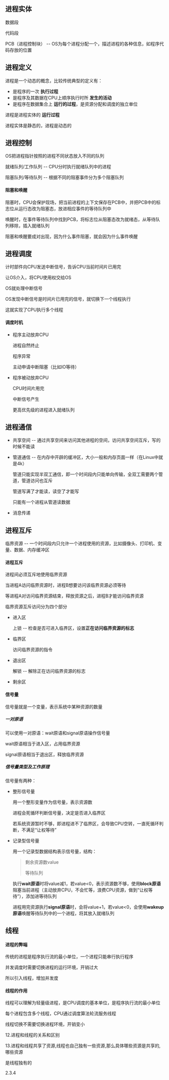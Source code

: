 ## 进程实体

数据段

代码段

PCB（进程控制块） -- OS为每个进程分配一个，描述进程的各种信息，如程序代码存放的位置







## 进程定义

进程是一个动态的概念，比较传统典型的定义有：

- 是程序的一次 **执行过程**
- 是程序及其数据在CPU上顺序执行时所 **发生的活动**
- 是程序在数据集合上 **运行的过程**，是资源分配和调度的独立单位

进程是进程实体的 **运行过程**

进程实体是静态的，进程是动态的







## 进程控制

OS把进程指针按照的进程不同状态放入不同的队列

就绪队列/工作队列 -- CPU分时执行就绪队列中的进程

阻塞队列/等待队列 -- 根据不同的阻塞事件分为多个阻塞队列



#### 阻塞和唤醒

阻塞时，CPU会保护现场，把当前进程的上下文保存在PCB中，并把PCB中的标志位从运行态改为阻塞态，放进相应事件的等待队列中

唤醒时，在事件等待队列中找到PCB，将标志位从阻塞态改为就绪态，从等待队列移除，插入就绪队列

阻塞和唤醒要成对出现，因为什么事件阻塞，就会因为什么事件唤醒







## 进程调度

计时部件向CPU发送中断信号，告诉CPU当前时间片已用完

让OS介入，将CPU使用权交给OS

OS就处理中断信号

OS发现中断信号是时间片已用完的信号，就切换下一个线程执行

这就实现了CPU执行多个线程



#### 调度时机

- 程序主动放弃CPU

  进程自然终止

  程序异常

  主动申请中断阻塞（比如IO等待）

- 程序被动放弃CPU

  CPU时间片用完

  中断信号产生
  
  更高优先级的进程进入就绪队列
  
  





## 进程通信

- 共享空间 -- 通过共享空间来访问其他进程的空间，访问共享空间互斥，写的时候不能读

- 管道通信 -- 在内存中开辟的缓冲区，大小一般和内存页面一样（在Linux中就是4k）

  管道只能实现半双工通信，即一个时间段内只能单向传输，全双工需要两个管道，管道访问也互斥

  管道写满了才能读，读空了才能写

  只能有一个进程从管道读数据

- 消息传递







## 进程互斥

临界资源 -- 一个时间段内只允许一个进程使用的资源，比如摄像头、打印机、变量、数据、内存缓冲区



#### 进程互斥 

进程间必须互斥地使用临界资源

当进程A访问临界资源时，进程B想要访问该临界资源必须等待

等进程A对访问临界资源结束，释放资源之后，进程B才能访问临界资源

临界资源互斥访问分为四个部分

- 进入区

  上锁 -- 检查是否可进入临界区，设置**正在访问临界资源的标志**

- 临界区

  访问临界资源的指令

- 退出区

  解锁 -- 解除正在访问临界资源的标志

- 剩余区



#### 信号量

信号量就是一个变量，表示系统中某种资源的数量

##### 一对原语

可以使用一对原语：wait原语和signal原语操作信号量

wait原语相当于进入区，占用临界资源

signal原语相当于退出区，释放临界资源

##### 信号量类型及工作原理

信号量有两种：

- 整形信号量

  用一个整形变量作为信号量，表示资源数

  进程会死循环判断信号量，决定是否进入临界区

  若系统资源暂时不够，即进程进不了临界区，会导致CPU空转，一直死循环判断，不满足“让权等待”

- 记录型信号量

  用一个记录型数据结构表示信号量，结构：

  > 剩余资源数value
  >
  > 等待队列

  执行**wait原语**时将value减1，若value<0，表示资源数不够，使用**block原语**阻塞当前进程（主动放弃CPU，不会忙等，浪费CPU资源，做到“让权等待”），添加进等待队列

  进程用完资源执行**signal原语**时，会将value+1，若value<0，会使用**wakeup原语**唤醒等待队列中的一个进程，将其放入就绪队列







## 线程

#### 进程的弊端

传统的进程是程序执行流的最小单位，一个进程只能串行执行程序

并发调度时需要切换进程的运行环境，开销过大

所以引入线程，增加并发度



#### 线程的作用

线程可以理解为轻量级进程，是CPU调度的基本单位，是程序执行流的最小单位

每个进程包含多个线程，CPU通过调度算法轮流服务线程

线程切换不需要切换进程环境，开销变小





 12.进程和线程的关系和区别 

 13.进程和线程共享了资源,线程也自己独有一些资源,那么具体哪些资源是共享的,哪些资源 

 是线程独有的 

2.3.4